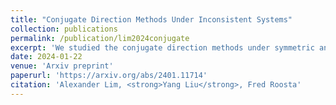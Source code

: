 ```yaml
---
title: "Conjugate Direction Methods Under Inconsistent Systems"
collection: publications
permalink: /publication/lim2024conjugate
excerpt: 'We studied the conjugate direction methods under symmetric and inconsistent settings.'
date: 2024-01-22
venue: 'Arxiv preprint'
paperurl: 'https://arxiv.org/abs/2401.11714'
citation: 'Alexander Lim, <strong>Yang Liu</strong>, Fred Roosta'
---
```

<!-- This paper is about the number 1. The number 2 is left for future work.

[Download paper here](http://academicpages.github.io/files/paper1.pdf)

Recommended citation: Your Name, You. (2009). "Paper Title Number 1." <i>Journal 1</i>. 1(1). -->
